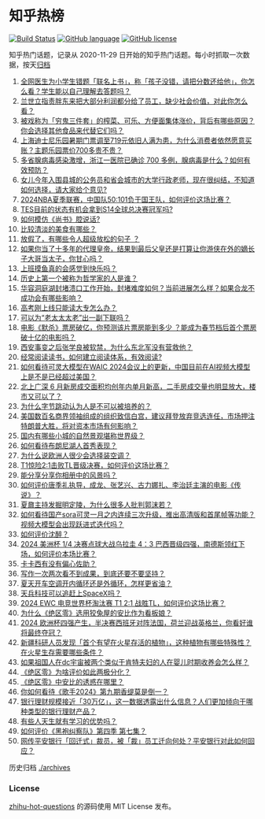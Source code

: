 # 知乎热榜
[![Build Status](https://github.com/ToWeLong/zhihu-hot-questions/workflows/CI/badge.svg)](https://github.com/ToWeLong/zhihu-hot-questions/actions)
[![GitHub language](https://img.shields.io/badge/language-golang-orange.svg)](https://golang.org/)
[![GitHub license](https://img.shields.io/github/license/ToWeLong/zhihu-hot-questions)](https://github.com/ToWeLong/zhihu-hot-questions/blob/main/LICENSE)

知乎热门话题，记录从 2020-11-29 日开始的知乎热门话题。每小时抓取一次数据，按天[归档](./archives)

<!-- BEGIN -->

1. [全网医生为小学生错题「联名上书」，称「孩子没错，请把分数还给他」，你怎么看？学生能以自己理解去答题吗？](https://www.zhihu.com/question/660910227)
1. [兰世立指责胖东来把大部分利润都分给了员工，缺少社会价值，对此你怎么看？](https://www.zhihu.com/question/660921714)
1. [被戏称为「穷鬼三件套」的榨菜、可乐、方便面集体涨价，背后有哪些原因？你会选择其他食品来代替它们吗？](https://www.zhihu.com/question/660897910)
1. [上海迪士尼乐园暑期门票调至719元依旧人满为患，为什么消费者依然愿意买账？主题乐园票价700多贵不贵？](https://www.zhihu.com/question/660795896)
1. [多省腺病毒感染激增，浙江一医院已确诊 700 多例，腺病毒是什么？如何有效预防？](https://www.zhihu.com/question/660955796)
1. [女儿今年入围县城的公务员和省会城市的大学行政老师，现在很纠结，不知道如何选择，请大家给个意见?](https://www.zhihu.com/question/659795932)
1. [2024NBA夏季联赛，中国队50:101负于国王队，如何评价这场比赛？](https://www.zhihu.com/question/660961288)
1. [TES目前的状态有机会拿到S14全球总决赛冠军吗?](https://www.zhihu.com/question/660952370)
1. [如何模仿《尚书》腔说话?](https://www.zhihu.com/question/529704177)
1. [比较清淡的美食有哪些？](https://www.zhihu.com/question/660737826)
1. [放假了，有哪些令人超级放松的句子 ？](https://www.zhihu.com/question/660822860)
1. [如果你当了十多年的代理皇帝，结果到最后父皇还是打算让你游侠在外的嫡长子大哥当太子，你甘心吗？](https://www.zhihu.com/question/660657508)
1. [上班摸鱼真的会感觉到快乐吗？](https://www.zhihu.com/question/660695264)
1. [历史上第一个被称为哲学家的人是谁？](https://www.zhihu.com/question/660848711)
1. [华容洞庭湖封堵溃口工作开始，封堵难度如何？当前进展怎么样？如果合龙不成功会有哪些影响？](https://www.zhihu.com/question/660883405)
1. [高考刚上线只能读大专怎么办？](https://www.zhihu.com/question/660917710)
1. [可以为“老太太太老”出一副下联吗？](https://www.zhihu.com/question/660614193)
1. [电影《默杀》票房破亿，你预测该片票房能到多少 ？能成为春节档后首个票房破十亿的电影吗？](https://www.zhihu.com/question/660807474)
1. [西安事变之后张学良被软禁，为什么东北军没有营救他？](https://www.zhihu.com/question/39438868)
1. [经常阅读读书，如何建立阅读体系，有效阅读?](https://www.zhihu.com/question/657002210)
1. [如何看待可灵大模型在WAIC 2024会议上的更新，中国目前在AI视频大模型上是不是已经超过美国？](https://www.zhihu.com/question/660879203)
1. [北上广深 6 月新房成交面积均创年内单月新高，二手房成交量也明显放大，楼市又可以了？](https://www.zhihu.com/question/660957552)
1. [为什么字节跳动认为人是不可以被培养的？](https://www.zhihu.com/question/655436614)
1. [美国数百名商界领袖组成的组织致信白宫，建议拜登放弃竞选连任，市场押注特朗普大胜，将对资本市场有何影响？](https://www.zhihu.com/question/660893472)
1. [国内有哪些小城的自然景观堪称世界级？](https://www.zhihu.com/question/660620490)
1. [如何看待布朗尼湖人首秀表现？](https://www.zhihu.com/question/660961318)
1. [为什么说欧洲人很少会选择装空调？](https://www.zhihu.com/question/566738971)
1. [T1惊险2:1击败TL晋级决赛，如何评价这场比赛？](https://www.zhihu.com/question/660931046)
1. [能分享分享你相册中的风景吗？](https://www.zhihu.com/question/660759619)
1. [如何评价唐季礼执导，成龙、张艺兴、古力娜扎、李治廷主演的电影《传说》？](https://www.zhihu.com/question/660790194)
1. [夏鼐主持发掘明定陵，为什么很多人批判郭沫若？](https://www.zhihu.com/question/660440545)
1. [如何看待国产sora可灵一月之内连续三次升级，推出高清版和首尾帧等功能？视频大模型会出现跃进式迭代吗？](https://www.zhihu.com/question/660925118)
1. [如何评价沈醉？](https://www.zhihu.com/question/52606976)
1. [2024 美洲杯 1/4 决赛点球大战乌拉圭 4：3 巴西晋级四强，南德斯领红下场，如何评价本场比赛？](https://www.zhihu.com/question/660956795)
1. [卡卡西有没有偏心佐助？](https://www.zhihu.com/question/314577546)
1. [写作一次两次看不到成果，到底还要不要坚持？](https://www.zhihu.com/question/660562808)
1. [夏天开车空调开内循环还是外循环，怎样更省油？](https://www.zhihu.com/question/658816195)
1. [天兵科技可以追赶上SpaceX吗？](https://www.zhihu.com/question/660609368)
1. [2024 EWC 电竞世界杯淘汰赛 T1 2:1 战胜TL，如何评价这场比赛？](https://www.zhihu.com/question/660930978)
1. [为什么《绝区零》选用狡兔屋的安比作为看板娘？](https://www.zhihu.com/question/660803528)
1. [2024 欧洲杯四强产生，半决赛西班牙对阵法国，荷兰迎战英格兰，你看好谁将最终夺冠？](https://www.zhihu.com/question/660952649)
1. [新疆科研人员发现「首个有望在火星存活的植物」，这种植物有哪些特殊性？在火星生存需要哪些条件？](https://www.zhihu.com/question/660914698)
1. [如果祖国人在dc宇宙被两个类似于肯特夫妇的人在婴儿时期收养会怎么样？](https://www.zhihu.com/question/660652305)
1. [《绝区零》为啥评价如此两极分化？](https://www.zhihu.com/question/660791312)
1. [《绝区零》中安比的诱惑在哪里？](https://www.zhihu.com/question/660695829)
1. [你如何看待《歌手2024》第九期香缇莫是倒一？](https://www.zhihu.com/question/660848734)
1. [银行理财规模接近「30万亿」，这一数据透露出什么信息？人们更加倾向于哪种类型的银行理财产品？](https://www.zhihu.com/question/660887505)
1. [有些人天生就有学习的优势吗？](https://www.zhihu.com/question/660102100)
1. [如何评价《黑袍纠察队》第四季 第七集？](https://www.zhihu.com/question/660810203)
1. [网传平安银行「回迁式」裁员，被「裁」员工迁向何处？平安银行对此如何回应？](https://www.zhihu.com/question/660897241)

<!-- END -->

历史归档 [./archives](./archives)


### License
[zhihu-hot-questions](https://github.com/towelong/zhihu-hot-questions) 的源码使用 MIT License 发布。